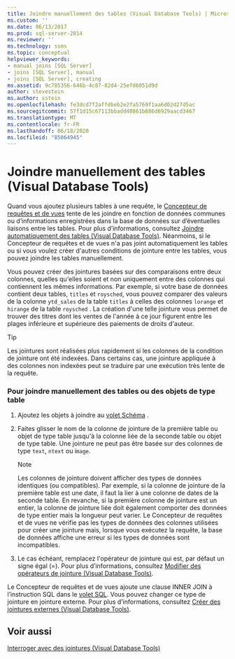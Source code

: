 ```yaml
---
title: Joindre manuellement des tables (Visual Database Tools) | Microsoft Docs
ms.custom: ''
ms.date: 06/13/2017
ms.prod: sql-server-2014
ms.reviewer: ''
ms.technology: ssms
ms.topic: conceptual
helpviewer_keywords:
- manual joins [SQL Server]
- joins [SQL Server], manual
- joins [SQL Server], creating
ms.assetid: 9c785356-646b-4c87-82d4-25efd6051d9d
author: stevestein
ms.author: sstein
ms.openlocfilehash: fe3dcd7f2affdbeb2e2fa5769f1aa6d02d27d5ac
ms.sourcegitcommit: 57f1d15c67113bbadd40861b886d6929aacd3467
ms.translationtype: MT
ms.contentlocale: fr-FR
ms.lasthandoff: 06/18/2020
ms.locfileid: "85064945"
---
```

# <a name="join-tables-manually-visual-database-tools"></a>Joindre manuellement des tables (Visual Database Tools)
  Quand vous ajoutez plusieurs tables à une requête, le [Concepteur de requêtes et de vues](visual-database-tools.md) tente de les joindre en fonction de données communes ou d’informations enregistrées dans la base de données sur d’éventuelles liaisons entre les tables. Pour plus d’informations, consultez [Joindre automatiquement des tables &#40;Visual Database Tools&#41;](join-tables-automatically-visual-database-tools.md). Néanmoins, si le Concepteur de requêtes et de vues n'a pas joint automatiquement les tables ou si vous voulez créer d'autres conditions de jointure entre les tables, vous pouvez joindre les tables manuellement.  
  
 Vous pouvez créer des jointures basées sur des comparaisons entre deux colonnes, quelles qu'elles soient et non uniquement entre des colonnes qui contiennent les mêmes informations. Par exemple, si votre base de données contient deux tables, `titles` et `roysched`, vous pouvez comparer des valeurs de la colonne `ytd_sales` de la table `titles` à celles des colonnes `lorange` et `hirange` de la table `roysched` . La création d'une telle jointure vous permet de trouver des titres dont les ventes de l'année à ce jour figurent entre les plages inférieure et supérieure des paiements de droits d'auteur.  
  
> [!TIP]  
>  Les jointures sont réalisées plus rapidement si les colonnes de la condition de jointure ont été indexées. Dans certains cas, une jointure appliquée à des colonnes non indexées peut se traduire par une exécution très lente de la requête.  
  
### <a name="to-manually-join-tables-or-table-structured-objects"></a>Pour joindre manuellement des tables ou des objets de type table  
  
1.  Ajoutez les objets à joindre au [volet Schéma](diagram-pane-visual-database-tools.md) .  
  
2.  Faites glisser le nom de la colonne de jointure de la première table ou objet de type table jusqu'à la colonne liée de la seconde table ou objet de type table. Une jointure ne peut pas être basée sur des colonnes de type `text`, `ntext` ou i`mage`.  
  
    > [!NOTE]  
    >  Les colonnes de jointure doivent afficher des types de données identiques (ou compatibles). Par exemple, si la colonne de jointure de la première table est une date, il faut la lier à une colonne de dates de la seconde table. En revanche, si la première colonne de jointure est un entier, la colonne de jointure liée doit également comporter des données de type entier mais la longueur peut varier. Le Concepteur de requêtes et de vues ne vérifie pas les types de données des colonnes utilisées pour créer une jointure mais, lorsque vous exécutez la requête, la base de données affiche une erreur si les types de données sont incompatibles.  
  
3.  Le cas échéant, remplacez l'opérateur de jointure qui est, par défaut un signe égal (=). Pour plus d’informations, consultez [Modifier des opérateurs de jointure &#40;Visual Database Tools&#41;](modify-join-operators-visual-database-tools.md).  
  
 Le Concepteur de requêtes et de vues ajoute une clause INNER JOIN à l’instruction SQL dans le [volet SQL](sql-pane-visual-database-tools.md). Vous pouvez changer ce type de jointure en jointure externe. Pour plus d’informations, consultez [Créer des jointures externes &#40;Visual Database Tools&#41;](create-outer-joins-visual-database-tools.md).  
  
## <a name="see-also"></a>Voir aussi  
 [Interroger avec des jointures &#40;Visual Database Tools&#41;](query-with-joins-visual-database-tools.md)  
  
  
